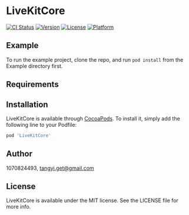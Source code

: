 # LiveKitCore

[![CI Status](https://img.shields.io/travis/1070824493/LiveKitCore.svg?style=flat)](https://travis-ci.org/1070824493/LiveKitCore)
[![Version](https://img.shields.io/cocoapods/v/LiveKitCore.svg?style=flat)](https://cocoapods.org/pods/LiveKitCore)
[![License](https://img.shields.io/cocoapods/l/LiveKitCore.svg?style=flat)](https://cocoapods.org/pods/LiveKitCore)
[![Platform](https://img.shields.io/cocoapods/p/LiveKitCore.svg?style=flat)](https://cocoapods.org/pods/LiveKitCore)

## Example

To run the example project, clone the repo, and run `pod install` from the Example directory first.

## Requirements

## Installation

LiveKitCore is available through [CocoaPods](https://cocoapods.org). To install
it, simply add the following line to your Podfile:

```ruby
pod 'LiveKitCore'
```

## Author

1070824493, tangyi.get@gmail.com

## License

LiveKitCore is available under the MIT license. See the LICENSE file for more info.
